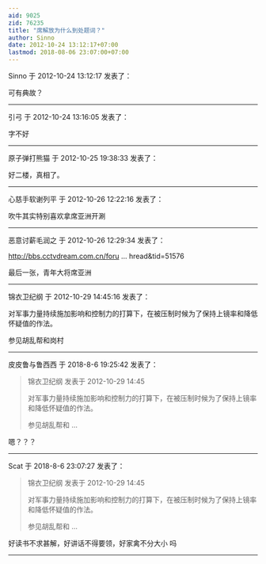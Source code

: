 ```yaml
---
aid: 9025
zid: 76235
title: "席解放为什么到处题词？"
author: Sinno
date: 2012-10-24 13:12:17+07:00
lastmod: 2018-08-06 23:07:00+07:00
---
```


Sinno 于 2012-10-24 13:12:17 发表了：

可有典故？

---

引弓 于 2012-10-24 13:16:05 发表了：

字不好

---

原子弹打熊猫 于 2012-10-25 19:38:33 发表了：

好二楼，真相了。

---

心慈手软谢列平 于 2012-10-26 12:22:16 发表了：

吹牛其实特别喜欢拿席亚洲开涮

---

恶意讨薪毛润之 于 2012-10-26 12:29:34 发表了：

http://bbs.cctvdream.com.cn/foru ... hread&amp;tid=51576

最后一张，青年大将席亚洲

---

锦衣卫纪纲 于 2012-10-29 14:45:16 发表了：

对军事力量持续施加影响和控制力的打算下，在被压制时候为了保持上镜率和降低怀疑值的作法。

参见胡乱帮和岗村

---

皮皮鲁与鲁西西 于 2018-8-6 19:25:42 发表了：

> 锦衣卫纪纲 发表于 2012-10-29 14:45
>
> 对军事力量持续施加影响和控制力的打算下，在被压制时候为了保持上镜率和降低怀疑值的作法。
>
> 参见胡乱帮和 ...

嗯？？？

---

Scat 于 2018-8-6 23:07:27 发表了：

> 锦衣卫纪纲 发表于 2012-10-29 14:45
>
> 对军事力量持续施加影响和控制力的打算下，在被压制时候为了保持上镜率和降低怀疑值的作法。
>
> 参见胡乱帮和 ...

好读书不求甚解，好讲话不得要领，好家禽不分大小 吗

---
